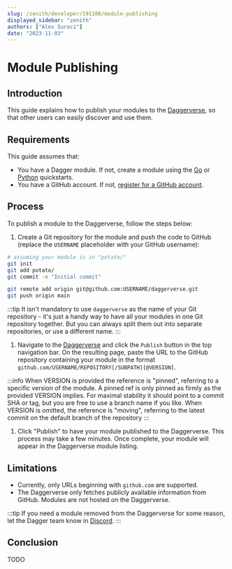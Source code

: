 ```yaml
---
slug: /zenith/developer/191108/module-publishing
displayed_sidebar: "zenith"
authors: ["Alex Suraci"]
date: "2023-11-03"
---
```


# Module Publishing

## Introduction

This guide explains how to publish your modules to the [Daggerverse](https://daggerverse.dev), so that other users can easily discover and use them.

## Requirements

This guide assumes that:

- You have a Dagger module. If not, create a module using the [Go](./go/525021-quickstart.md) or [Python](./python/419481-quickstart.md) quickstarts.
- You have a GitHub account. If not, [register for a GitHub account](https://github.com/signup).

## Process

To publish a module to the Daggerverse, follow the steps below:

1. Create a Git repository for the module and push the code to GitHub (replace the `USERNAME` placeholder with your GitHub username):

  ```sh
  # assuming your module is in "potato/"
  git init
  git add potato/
  git commit -m "Initial commit"

  git remote add origin git@github.com:USERNAME/daggerverse.git
  git push origin main
  ```

  :::tip
  It isn't mandatory to use `daggerverse` as the name of your Git repository - it's just a handy way to have all your modules in one Git repository together. But you can always split them out into separate repositories, or use a different name.
  :::

1. Navigate to the [Daggerverse](https://daggerverse.dev) and click the `Publish` button in the top navigation bar. On the resulting page, paste the URL to the GitHub repository containing your module in the format `github.com/USERNAME/REPOSITORY[/SUBPATH][@VERSION]`.

  :::info
  When VERSION is provided the reference is "pinned", referring to a specific version of the module. A pinned ref is only pinned as firmly as the provided VERSION implies. For maximal stability it should point to a commit SHA or tag, but you are free to use a branch name if you like. When VERSION is omitted, the reference is "moving", referring to the latest commit on the default branch of the repository
  :::

1. Click "Publish" to have your module published to the Daggerverse. This process may take a few minutes. Once complete, your module will appear in the Daggerverse module listing.

## Limitations

* Currently, only URLs beginning with `github.com` are supported.
* The Daggerverse only fetches publicly available information from GitHub. Modules are not hosted on the Daggerverse.

:::tip
 If you need a module removed from the Daggerverse for some reason, let the Dagger team know in [Discord](https://discord.gg/dagger-io).
:::

## Conclusion

TODO
